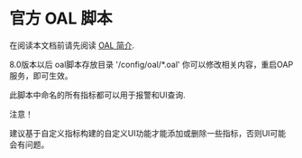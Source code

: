 # 官方 OAL 脚本
在阅读本文档前请先阅读 [OAL 简介](../concepts-and-designs/oal.md).

8.0版本以后 oal脚本存放目录 '/config/oal/*.oal'
你可以修改相关内容，重启OAP服务，即可生效。

此脚本中命名的所有指标都可以用于报警和UI查询. 

注意！

建议基于自定义指标构建的自定义UI功能才能添加或删除一些指标，否则UI可能会有问题。